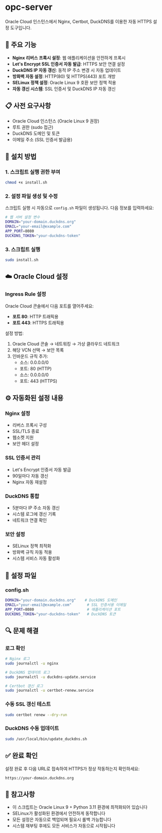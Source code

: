 ﻿# opc-server

Oracle Cloud 인스턴스에서 Nginx, Certbot, DuckDNS를 이용한 자동 HTTPS 설정 도구입니다.

## 🚀 주요 기능

- **Nginx 리버스 프록시 설정**: 웹 애플리케이션을 안전하게 프록시
- **Let's Encrypt SSL 인증서 자동 발급**: HTTPS 보안 연결 설정
- **DuckDNS IP 자동 갱신**: 동적 IP 주소 변경 시 자동 업데이트
- **방화벽 자동 설정**: HTTP(80) 및 HTTPS(443) 포트 개방
- **SELinux 정책 설정**: Oracle Linux 9 호환 보안 정책 적용
- **자동 갱신 시스템**: SSL 인증서 및 DuckDNS IP 자동 갱신

## 📋 사전 요구사항

- Oracle Cloud 인스턴스 (Oracle Linux 9 권장)
- 루트 권한 (sudo 접근)
- DuckDNS 도메인 및 토큰
- 이메일 주소 (SSL 인증서 발급용)

## 🔧 설치 방법

### 1. 스크립트 실행 권한 부여
```bash
chmod +x install.sh
```

### 2. 설정 파일 생성 및 수정
스크립트 실행 시 자동으로 `config.sh` 파일이 생성됩니다. 다음 정보를 입력하세요:

```bash
# 웹 서버 설정 변수
DOMAIN="your-domain.duckdns.org"
EMAIL="your-email@example.com"
APP_PORT=8080
DUCKDNS_TOKEN="your-duckdns-token"
```

### 3. 스크립트 실행
```bash
sudo install.sh
```

## ☁️ Oracle Cloud 설정

### Ingress Rule 설정
Oracle Cloud 콘솔에서 다음 포트를 열어주세요:

- **포트 80**: HTTP 트래픽용
- **포트 443**: HTTPS 트래픽용

설정 방법:
1. Oracle Cloud 콘솔 → 네트워킹 → 가상 클라우드 네트워크
2. 해당 VCN 선택 → 보안 목록
3. 인바운드 규칙 추가:
   - 소스: 0.0.0.0/0
   - 포트: 80 (HTTP)
   - 소스: 0.0.0.0/0
   - 포트: 443 (HTTPS)

## ⚙️ 자동화된 설정 내용

### Nginx 설정
- 리버스 프록시 구성
- SSL/TLS 종료
- 웹소켓 지원
- 보안 헤더 설정

### SSL 인증서 관리
- Let's Encrypt 인증서 자동 발급
- 90일마다 자동 갱신
- Nginx 자동 재설정

### DuckDNS 통합
- 5분마다 IP 주소 자동 갱신
- 시스템 로그에 갱신 기록
- 네트워크 연결 확인

### 보안 설정
- SELinux 정책 최적화
- 방화벽 규칙 자동 적용
- 시스템 서비스 자동 활성화

## 📁 설정 파일

### config.sh
```bash
DOMAIN="your-domain.duckdns.org"    # DuckDNS 도메인
EMAIL="your-email@example.com"       # SSL 인증서용 이메일
APP_PORT=8080                        # 애플리케이션 포트
DUCKDNS_TOKEN="your-duckdns-token"   # DuckDNS 토큰
```

## 🔍 문제 해결

### 로그 확인
```bash
# Nginx 로그
sudo journalctl -u nginx

# DuckDNS 업데이트 로그
sudo journalctl -u duckdns-update.service

# Certbot 갱신 로그
sudo journalctl -u certbot-renew.service
```

### 수동 SSL 갱신 테스트
```bash
sudo certbot renew --dry-run
```

### DuckDNS 수동 업데이트
```bash
sudo /usr/local/bin/update_duckdns.sh
```

## ✅ 완료 확인

설정 완료 후 다음 URL로 접속하여 HTTPS가 정상 작동하는지 확인하세요:
```
https://your-domain.duckdns.org
```

## 📝 참고사항

- 이 스크립트는 Oracle Linux 9 + Python 3.11 환경에 최적화되어 있습니다
- SELinux가 활성화된 환경에서 안전하게 동작합니다
- 모든 설정은 자동으로 백업되며 필요시 롤백 가능합니다
- 시스템 재부팅 후에도 모든 서비스가 자동으로 시작됩니다
